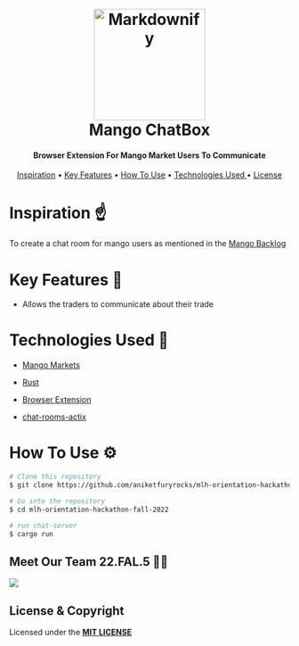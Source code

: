 <h1 align="center">
  <br>
  <img src="https://github.com/aniketfuryrocks/mlh-orientation-hackathon-fall-2022/blob/main/extension/images/mango.png" alt="Markdownify" width="200"></a>
  <br style="font-size:300%;">
   Mango ChatBox
  <br>
</h1>

<h4 align="center">Browser Extension For Mango Market Users To Communicate</h4>


<p align="center">
  <a href="#key-features">Inspiration</a> •
  <a href="#key-features">Key Features</a> •
  <a href="#how-to-use">How To Use</a> •
  <a href="#Technologies Used ">Technologies Used </a> •
  <a href="#license">License</a>
</p>


# Inspiration ☝


To create a chat room for mango users as mentioned in the
[Mango Backlog](https://trello.com/c/n2HgLkvt/102-%F0%9F%91%B9-trollbox)


# Key Features 🔑

- Allows the traders to communicate about their trade 

# Technologies Used 🤵

- [Mango Markets](https://github.com/blockworks-foundation/mango-v3)
- [Rust](https://expo.dev/)
- [Browser Extension](https://developer.chrome.com/docs/extensions/)

- [chat-rooms-actix](https://github.com/JasterV/chat-rooms-actix)


# How To Use ⚙

```bash
# Clone this repository
$ git clone https://github.com/aniketfuryrocks/mlh-orientation-hackathon-fall-2022.git

# Go into the repository
$ cd mlh-orientation-hackathon-fall-2022

# run chat-server
$ cargo run

```


## Meet Our Team 22.FAL.5 🙋🏻

<a href="https://github.com/aniketfuryrocks/mlh-orientation-hackathon-fall-2022/graphs/contributors">
  <img src="https://contrib.rocks/image?repo=aniketfuryrocks/mlh-orientation-hackathon-fall-2022" />
</a>

## License & Copyright

Licensed under the **[MIT LICENSE](LICENSE)**

